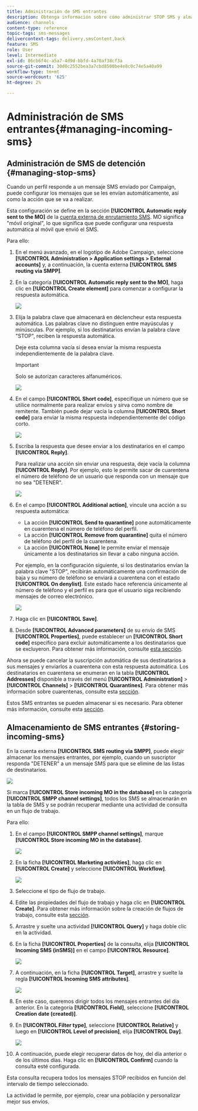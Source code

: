```yaml
---
title: Administración de SMS entrantes
description: Obtenga información sobre cómo administrar STOP SMS y almacenar los SMS entrantes en Adobe Campaign.
audience: channels
content-type: reference
topic-tags: sms-messages
delivercontext-tags: delivery,smsContent,back
feature: SMS
role: User
level: Intermediate
exl-id: 86cb6f4c-a5a7-4d9d-bbfd-4a70af38cf3a
source-git-commit: 30d0c2552bea3a7cbd8500be4e8c0c74e5a40a99
workflow-type: tm+mt
source-wordcount: '625'
ht-degree: 2%

---
```


# Administración de SMS entrantes{#managing-incoming-sms}

## Administración de SMS de detención {#managing-stop-sms}

Cuando un perfil responde a un mensaje SMS enviado por Campaign, puede configurar los mensajes que se les envían automáticamente, así como la acción que se va a realizar.

Esta configuración se define en la sección **[!UICONTROL Automatic reply sent to the MO]** de la [cuenta externa de enrutamiento SMS](../../administration/using/configuring-sms-channel.md#defining-an-sms-routing). MO significa &quot;móvil original&quot;, lo que significa que puede configurar una respuesta automática al móvil que envió el SMS.

Para ello:

1. En el menú avanzado, en el logotipo de Adobe Campaign, seleccione **[!UICONTROL Administration > Application settings > External accounts]** y, a continuación, la cuenta externa **[!UICONTROL SMS routing via SMPP]**.
1. En la categoría **[!UICONTROL Automatic reply sent to the MO]**, haga clic en **[!UICONTROL Create element]** para comenzar a configurar la respuesta automática.

   ![](assets/sms_mo_1.png)

1. Elija la palabra clave que almacenará en déclencheur esta respuesta automática. Las palabras clave no distinguen entre mayúsculas y minúsculas. Por ejemplo, si los destinatarios envían la palabra clave &quot;STOP&quot;, reciben la respuesta automática.

   Deje esta columna vacía si desea enviar la misma respuesta independientemente de la palabra clave.

   >[!IMPORTANT]
   >
   >Solo se autorizan caracteres alfanuméricos.

   ![](assets/sms_mo_2.png)

1. En el campo **[!UICONTROL Short code]**, especifique un número que se utilice normalmente para realizar envíos y sirva como nombre de remitente. También puede dejar vacía la columna **[!UICONTROL Short code]** para enviar la misma respuesta independientemente del código corto.

   ![](assets/sms_mo_4.png)

1. Escriba la respuesta que desee enviar a los destinatarios en el campo **[!UICONTROL Reply]**.

   Para realizar una acción sin enviar una respuesta, deje vacía la columna **[!UICONTROL Reply]**. Por ejemplo, esto le permite sacar de cuarentena el número de teléfono de un usuario que responda con un mensaje que no sea &quot;DETENER&quot;.

   ![](assets/sms_mo_3.png)

1. En el campo **[!UICONTROL Additional action]**, vincule una acción a su respuesta automática:

   * La acción **[!UICONTROL Send to quarantine]** pone automáticamente en cuarentena el número de teléfono del perfil.
   * La acción **[!UICONTROL Remove from quarantine]** quita el número de teléfono del perfil de la cuarentena.
   * La acción **[!UICONTROL None]** le permite enviar el mensaje únicamente a los destinatarios sin llevar a cabo ninguna acción.

   Por ejemplo, en la configuración siguiente, si los destinatarios envían la palabra clave &quot;STOP&quot;, recibirán automáticamente una confirmación de baja y su número de teléfono se enviará a cuarentena con el estado **[!UICONTROL On denylist]**. Este estado hace referencia únicamente al número de teléfono y el perfil es para que el usuario siga recibiendo mensajes de correo electrónico.

   ![](assets/sms_mo.png)

1. Haga clic en **[!UICONTROL Save]**.

1. Desde **[!UICONTROL Advanced parameters]** de su envío de SMS **[!UICONTROL Properties]**, puede establecer un **[!UICONTROL Short code]** específico para excluir automáticamente a los destinatarios que se excluyeron. Para obtener más información, consulte [esta sección](../../administration/using/configuring-sms-channel.md#configuring-sms-properties).

Ahora se puede cancelar la suscripción automática de sus destinatarios a sus mensajes y enviarlos a cuarentena con esta respuesta automática. Los destinatarios en cuarentena se enumeran en la tabla **[!UICONTROL Addresses]** disponible a través del menú **[!UICONTROL Administration]** > **[!UICONTROL Channels]** > **[!UICONTROL Quarantines]**. Para obtener más información sobre cuarentenas, consulte esta [sección](../../sending/using/understanding-quarantine-management.md).

Estos SMS entrantes se pueden almacenar si es necesario. Para obtener más información, consulte esta [sección](#storing-incoming-sms).

## Almacenamiento de SMS entrantes {#storing-incoming-sms}

En la cuenta externa **[!UICONTROL SMS routing via SMPP]**, puede elegir almacenar los mensajes entrantes, por ejemplo, cuando un suscriptor responda &quot;DETENER&quot; a un mensaje SMS para que se elimine de las listas de destinatarios.

![](assets/sms_config_mo_1.png)

Si marca **[!UICONTROL Store incoming MO in the database]** en la categoría **[!UICONTROL SMPP channel settings]**, todos los SMS se almacenarán en la tabla de SMS y se podrán recuperar mediante una actividad de consulta en un flujo de trabajo.

Para ello:

1. En el campo **[!UICONTROL SMPP channel settings]**, marque **[!UICONTROL Store incoming MO in the database]**.

   ![](assets/sms_config_mo_2.png)

1. En la ficha **[!UICONTROL Marketing activities]**, haga clic en **[!UICONTROL Create]** y seleccione **[!UICONTROL Workflow]**.

   ![](assets/sms_config_mo_3.png)

1. Seleccione el tipo de flujo de trabajo.
1. Edite las propiedades del flujo de trabajo y haga clic en **[!UICONTROL Create]**. Para obtener más información sobre la creación de flujos de trabajo, consulte esta [sección](../../automating/using/building-a-workflow.md).
1. Arrastre y suelte una actividad **[!UICONTROL Query]** y haga doble clic en la actividad.
1. En la ficha **[!UICONTROL Properties]** de la consulta, elija **[!UICONTROL Incoming SMS (inSMS)]** en el campo **[!UICONTROL Resource]**.

   ![](assets/sms_config_mo_4.png)

1. A continuación, en la ficha **[!UICONTROL Target]**, arrastre y suelte la regla **[!UICONTROL Incoming SMS attributes]**.

   ![](assets/sms_config_mo_5.png)

1. En este caso, queremos dirigir todos los mensajes entrantes del día anterior. En la categoría **[!UICONTROL Field]**, seleccione **[!UICONTROL Creation date (created)]**.
1. En **[!UICONTROL Filter type]**, seleccione **[!UICONTROL Relative]** y luego en **[!UICONTROL Level of precision]**, elija **[!UICONTROL Day]**.

   ![](assets/sms_config_mo_6.png)

1. A continuación, puede elegir recuperar datos de hoy, del día anterior o de los últimos días. Haga clic en **[!UICONTROL Confirm]** cuando la consulta esté configurada.

Esta consulta recupera todos los mensajes STOP recibidos en función del intervalo de tiempo seleccionado.

La actividad le permite, por ejemplo, crear una población y personalizar mejor sus envíos.
